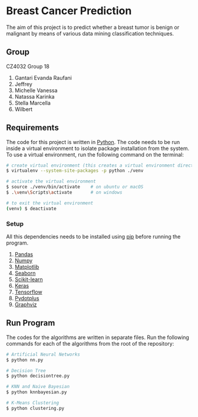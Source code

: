 # Breast Cancer Prediction
The aim of this project is to predict whether a breast tumor is benign or malignant by means of various data mining classification techniques.

## Group
CZ4032 Group 18
1. Gantari Evanda Raufani
2. Jeffrey
3. Michelle Vanessa
4. Natassa Karinka
5. Stella Marcella
6. Wilbert

## Requirements
The code for this project is written in [Python](https://www.python.org/). The code needs to be run inside a virtual environment to isolate package installation from the system. To use a virtual environment, run the following command on the terminal:
```bash
# create virtual environment (this creates a virtual environment directory called venv)
$ virtualenv --system-site-packages -p python ./venv 

# activate the virtual environment
$ source ./venv/bin/activate    # on ubuntu or macOS
$ .\venv\Scripts\activate       # on windows

# to exit the virtual environment
(venv) $ deactivate
```

### Setup
All this dependencies needs to be installed using [pip](https://pypi.org/project/pip/) before running the program.
1. [Pandas](https://pandas.pydata.org/)
2. [Numpy](https://numpy.org/)
3. [Matplotlib](https://matplotlib.org/)
4. [Seaborn](https://seaborn.pydata.org/)
5. [Scikit-learn](https://scikit-learn.org/stable/)
6. [Keras](https://keras.io/)
7. [Tensorflow](https://www.tensorflow.org/)
8. [Pydotplus](https://pypi.org/project/pydotplus/)
9. [Graphviz](https://pypi.org/project/graphviz/)

## Run Program
The codes for the algorithms are written in separate files. Run the following commands for each of the algorithms from the root of the repository:
```bash
# Artificial Neural Networks
$ python nn.py

# Decision Tree
$ python decisiontree.py

# KNN and Naive Bayesian
$ python knnbayesian.py

# K-Means Clustering
$ python clustering.py
```